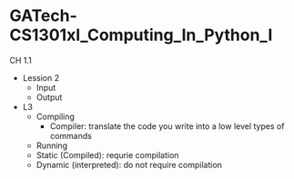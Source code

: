 # GATech-CS1301xl_Computing_In_Python_I
CH 1.1
- Lession 2
  - Input
  - Output
- L3
  - Compiling
      - Compiler: translate the code you write into a low level types of commands
  - Running
  - Static (Compiled): requrie compilation
  - Dynamic (interpreted): do not require compilation
